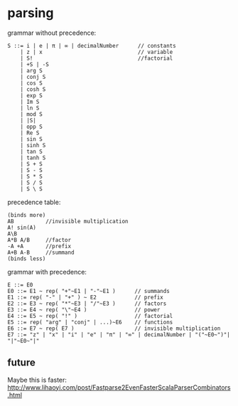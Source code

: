 # parsing

grammar without precedence:

    S ::= i | e | π | ∞ | decimalNumber      // constants
        | z | x                              // variable
        | S!                                 //factorial
        | +S | -S
        | arg S
        | conj S
        | cos S
        | cosh S
        | exp S
        | Im S
        | ln S
        | mod S
        | |S|
        | opp S
        | Re S
        | sin S
        | sinh S
        | tan S
        | tanh S
        | S + S     
        | S - S     
        | S * S     
        | S / S     
        | S \ S     
        
precedence table:

    (binds more)
    AB          //invisible multiplication
    A! sin(A)
    A\B
    A*B A/B     //factor
    -A +A       //prefix
    A+B A-B     //summand
    (binds less)


grammar with precedence:

    E ::= E0
    E0 ::= E1 ~ rep( "+"~E1 | "-"~E1 )      // summands
    E1 ::= rep( "-" | "+" ) ~ E2            // prefix
    E2 ::= E3 ~ rep( "*"~E3 | "/"~E3 )      // factors
    E3 ::= E4 ~ rep( "\"~E4 )               // power
    E4 ::= E5 ~ rep( "!" )                  // factorial
    E5 ::= rep( "arg" | "conj" | ...)~E6    // functions
    E6 ::= E7 ~ rep( E7 )                   // invisible multiplication
    E7 ::= "z" | "x" | "i" | "e" | "π" | "∞" | decimalNumber | "("~E0~")"| "|"~E0~"|"
        
## future

Maybe this is faster: 
http://www.lihaoyi.com/post/Fastparse2EvenFasterScalaParserCombinators.html